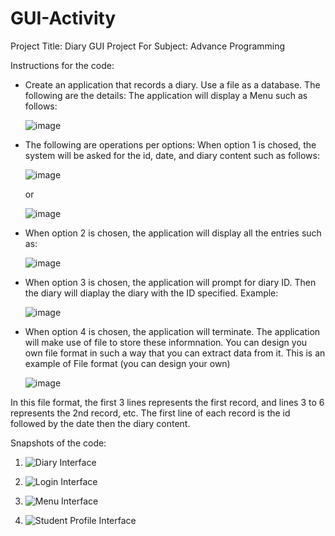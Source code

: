 # GUI-Activity
Project Title: Diary GUI Project
For Subject: Advance Programming

Instructions for the code:
* Create an application that records a diary. Use a file as a database. The following are the details:
  The application will display a Menu such as follows:
  
  ![image](https://github.com/user-attachments/assets/9a3ad2f8-2630-4e57-b6e4-56b140bf6db1)
  
  
* The following are operations per options:
  When option 1 is chosed, the system will be asked for the id, date, and diary content such as follows:
  
  ![image](https://github.com/user-attachments/assets/0c7fdd0b-ba99-4c3c-b8ff-18df5606361f)
  
  
  or
  
  ![image](https://github.com/user-attachments/assets/3682a72f-dae0-48cc-b1ea-c8522bbe8a46)
  

* When option 2 is chosen, the application will display all the entries such as:

  ![image](https://github.com/user-attachments/assets/40893c17-5089-4e73-9e01-c3f2b1622773)
  

* When option 3 is chosen, the application will prompt for diary ID. Then the diary will diaplay the diary with the ID specified. Example:

  ![image](https://github.com/user-attachments/assets/c786fecb-4146-4bfb-b1d8-e6fbf96debae)
  

* When option 4 is chosen, the application will terminate. 
  The application will make use of file to store these informnation. You can design you own file format in such a way that you can extract data from it. This is an  example of File format (you can design your own)
  
  ![image](https://github.com/user-attachments/assets/d800d4dc-0066-40e1-ac11-271c5b33b7a6)
  

In this file format, the first 3 lines represents the first record, and lines 3 to 6 represents the 2nd record, etc. The first line of each record is the id followed by the date then the diary content.

Snapshots of the code: 
1. ![Diary Interface](https://github.com/user-attachments/assets/315de118-5ee5-495f-b52d-cfd11d379975)

2. ![Login Interface](https://github.com/user-attachments/assets/a058cb3f-c466-4283-af87-03cc97b031fa)

3. ![Menu Interface](https://github.com/user-attachments/assets/bd1a5247-0fbc-4041-80ed-371f90afd6f9)

4. ![Student Profile Interface](https://github.com/user-attachments/assets/9beebade-53fc-4780-a64e-19c2734eda77)




